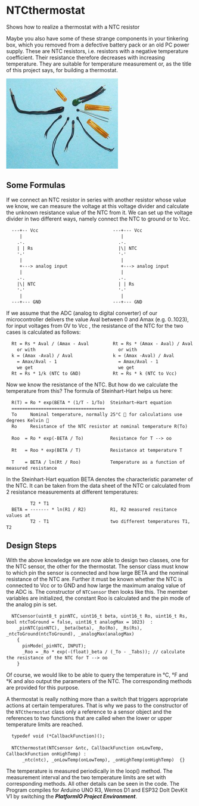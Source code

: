 # NTCthermostat
Shows how to realize a thermostat with a NTC resistor

Maybe you also have some of these strange components in your tinkering box, 
which you removed from a defective battery pack or an old PC power supply. 
These are NTC resistors, i.e. resistors with a negative temperature 
coefficient. Their resistance therefore decreases with increasing temperature. 
They are suitable for temperature measurement or, as the title of this project 
says, for building a thermostat. 

![NTC](thermistors.jpg)

## Some Formulas
If we connect an NTC resistor in series with another resistor whose value we 
know, we can measure the voltage at this voltage divider and calculate the 
unknown resistance value of the NTC from it. We can set up the voltage divider 
in two different ways, namely connect the NTC to ground or to Vcc. 
```
  ---+-- Vcc                            ---+--- Vcc
     |                                     |
    .-.                                   .-. 
    | | Rs                                |\| NTC
    '-'                                   '-' 
     |                                     | 
     +---> analog input                    +---> analog input
     |                                     |   
    .-.                                   .-.
    |\| NTC                               | | Rs
    '-'                                   '-'
     |                                     |
  ---+--- GND                           ---+--- GND
```
If we assume that the ADC (analog to digital converter) of our microcontroller 
delivers the value Aval between 0 and Amax (e.g. 0..1023), for input voltages 
from 0V to Vcc , the resistance of the NTC for the two cases is calculated as 
follows: 
```
  Rt = Rs * Aval / (Amax - Aval         Rt = Rs * (Amax - Aval) / Aval
    or with                               or with
  k = (Amax -Aval) / Aval               k = (Amax -Aval) / Aval 
    = Amax/Aval - 1                       = Amax/Aval - 1
    we get                                we get
  Rt = Rs * 1/k (NTC to GND)            Rt = Rs * k (NTC to Vcc)
```
Now we know the resistance of the NTC. But how do we calculate the temperature 
from this? The formula of Steinhart-Hart helps us here: 
```
  R(T) = Ro * exp(BETA * (1/T - 1/To)  Steinhart–Hart equation
  ===================================  
  To     Nominal temperature, normally 25°C 🚩 for calculations use degrees Kelvin 🚩
  Ro     Resistance of the NTC resistor at nominal temperature R(To)
 
  Roo  = Ro * exp(-BETA / To)          Resistance for T --> oo

  Rt   = Roo * exp(BETA / T)           Resistance at temperature T
  
  T    = BETA / ln(Rt / Roo)           Temperature as a function of measured resistance
```
In the Steinhart-Hart equation BETA denotes the characteristic parameter of the NTC. 
It can be taken from the data sheet of the NTC or calculated from 2 resistance 
measurements at different temperatures: 
```
         T2 * T1
  BETA = ------- * ln(R1 / R2)         R1, R2 measured resitance values at 
         T2 - T1                       two different temperatures T1, T2	
```
## Design Steps
With the above knowledge we are now able to design two classes, one for the NTC sensor, 
the other for the thermostat. The sensor class must know to which pin the sensor is 
connected and how large BETA and the nominal resistance of the NTC are. Further it must 
be known whether the NTC is connected to Vcc or to GND and how large the maximum analog 
value of the ADC is. The constructor of `NTCsensor` then looks like this. The member 
variables are initialized, the constant Roo is calculated and the pin mode of the 
analog pin is set. 
```
  NTCsensor(uint8_t pinNTC, uint16_t beta, uint16_t Ro, uint16_t Rs, bool ntcToGround = false, uint16_t analogMax = 1023)  :
    _pinNTC(pinNTC), _beta(beta), _Ro(Ro), _Rs(Rs), _ntcToGround(ntcToGround), _analogMax(analogMax)
    {
      pinMode(_pinNTC, INPUT);
      _Roo = _Ro * exp(-(float)_beta / (_To - _Tabs)); // calculate the resistance of the NTC for T --> oo
    }
```
Of course, we would like to be able to query the temperature in °C, °F and °K and 
also output the parameters of the NTC. The corresponding methods are provided for 
this purpose.

A thermostat is really nothing more than a switch that triggers appropriate actions 
at certain temperatures. That is why we pass to the constructor of the `NTCthermostat` 
class only a reference to a sensor object and the references to two functions that 
are called when the lower or upper temperature limits are reached. 
```
  typedef void (*CallbackFunction)();

  NTCthermostat(NTCsensor &ntc, CallbackFunction onLowTemp, CallbackFunction onHighTemp) : 
      _ntc(ntc), _onLowTemp(onLowTemp), _onHighTemp(onHighTemp)  {}
```
The temperature is measured periodically in the loop() method. The measurement 
interval and the two temperature limits are set with corresponding methods. All 
other details can be seen in the code. The Program compiles for Arduino UNO R3,
Wemos D1 and ESP32 DoIt DevKit V1 by switching the ***PlatformIO Project Environment***.

